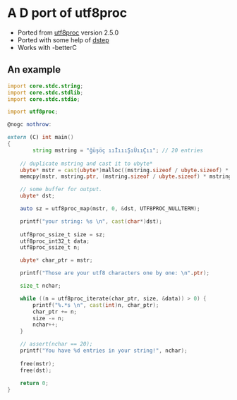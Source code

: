 # A D port of utf8proc

- Ported from [utf8proc](https://github.com/JuliaStrings/utf8proc) version 2.5.0
- Ported with some help of [dstep](https://github.com/jacob-carlborg/dstep)
- Works with -betterC

## An example

```d
import core.stdc.string;
import core.stdc.stdlib;
import core.stdc.stdio;

import utf8proc;

@nogc nothrow:

extern (C) int main()
{
        string mstring = "ğüşöç ııİıııŞıÜııÇıı"; // 20 entries
    
    // duplicate mstring and cast it to ubyte*
    ubyte* mstr = cast(ubyte*)malloc((mstring.sizeof / ubyte.sizeof) * mstring.length);
    memcpy(mstr, mstring.ptr, (mstring.sizeof / ubyte.sizeof) * mstring.length);

    // some buffer for output. 
    ubyte* dst;

    auto sz = utf8proc_map(mstr, 0, &dst, UTF8PROC_NULLTERM);

    printf("your string: %s \n", cast(char*)dst);
    
    utf8proc_ssize_t size = sz;
    utf8proc_int32_t data;
    utf8proc_ssize_t n;

    ubyte* char_ptr = mstr;

    printf("Those are your utf8 characters one by one: \n".ptr);

    size_t nchar;

    while ((n = utf8proc_iterate(char_ptr, size, &data)) > 0) {
        printf("%.*s \n", cast(int)n, char_ptr);
        char_ptr += n;
        size -= n;
        nchar++;
    }

    // assert(nchar == 20);
    printf("You have %d entries in your string!", nchar);
    
    free(mstr);
    free(dst);
    
    return 0;
}
```